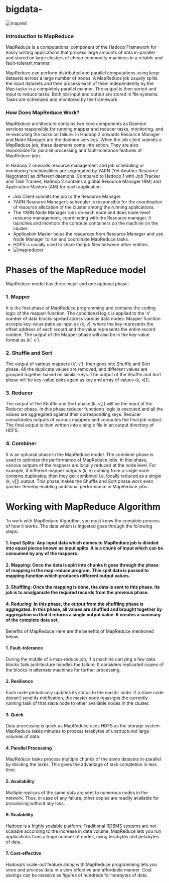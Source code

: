 # bigdata-
![mapred](https://user-images.githubusercontent.com/84274712/140618883-73d4dd2b-1751-4de5-bc19-eeb9126e54ce.PNG)

### Introduction to MapReduce
MapReduce is a computational component of the Hadoop Framework for easily writing applications that process large amounts of data in-parallel and stored on large clusters of cheap commodity machines in a reliable and fault-tolerant manner. 

MapReduce can perform distributed and parallel computations using large datasets across a large number of nodes. A MapReduce job usually splits the input datasets and then process each of them independently by the Map tasks in a completely parallel manner. The output is then sorted and input to reduce tasks. Both job input and output are stored in file systems. Tasks are scheduled and monitored by the framework.

### How Does MapReduce Work?
MapReduce architecture contains two core components as Daemon services responsible for running mapper and reducer tasks, monitoring, and re-executing the tasks on failure. In Hadoop 2 onwards Resource Manager and Node Manager are the daemon services. When the job client submits a MapReduce job, these daemons come into action. They are also responsible for parallel processing and fault-tolerance features of MapReduce jobs.

In Hadoop 2 onwards resource management and job scheduling or monitoring functionalities are segregated by YARN (Yet Another Resource Negotiator) as different daemons. Compared to Hadoop 1 with Job Tracker and Task Tracker, Hadoop 2 contains a global Resource Manager (RM) and Application Masters (AM) for each application.

- Job Client submits the job to the Resource Manager.
- YARN Resource Manager’s scheduler is responsible for the coordination of resource allocation of the cluster among the running applications.
- The YARN Node Manager runs on each node and does node-level resource management, coordinating with the Resource manager. It launches and monitors the compute containers on the machine on the cluster.
- Application Master helps the resources from Resource Manager and use Node Manager to run and coordinate MapReduce tasks.
- HDFS is usually used to share the job files between other entities.
- ![mapreducer](https://user-images.githubusercontent.com/84274712/140618998-93b398c8-4c8e-4bd7-b398-97412a6bb879.PNG)
# Phases of the MapReduce model
MapReduce model has three major and one optional phase:

### 1. Mapper
It is the first phase of MapReduce programming and contains the coding logic of the mapper function.
The conditional logic is applied to the ‘n’ number of data blocks spread across various data nodes.
Mapper function accepts key-value pairs as input as (k, v), where the key represents the offset address of each record and the value represents the entire record content.
The output of the Mapper phase will also be in the key-value format as (k’, v’).
### 2. Shuffle and Sort
The output of various mappers (k’, v’), then goes into Shuffle and Sort phase.
All the duplicate values are removed, and different values are grouped together based on similar keys.
The output of the Shuffle and Sort phase will be key-value pairs again as key and array of values (k, v[]).
### 3. Reducer
The output of the Shuffle and Sort phase (k, v[]) will be the input of the Reducer phase.
In this phase reducer function’s logic is executed and all the values are aggregated against their corresponding keys.
Reducer consolidates outputs of various mappers and computes the final job output.
The final output is then written into a single file in an output directory of HDFS.
### 4. Combiner
It is an optional phase in the MapReduce model.
The combiner phase is used to optimize the performance of MapReduce jobs.
In this phase, various outputs of the mappers are locally reduced at the node level.
For example, if different mapper outputs (k, v) coming from a single node contains duplicates, then they get combined i.e. locally reduced as a single (k, v[]) output.
This phase makes the Shuffle and Sort phase work even quicker thereby enabling additional performance in MapReduce jobs.


# Working with MapReduce Algorithm
To work with MapReduce Algorithm, you must know the complete process of how it works. The data which is ingested goes through the following steps:
#### 1. Input Splits: Any input data which comes to MapReduce job is divided into equal pieces known as input splits. It is a chunk of input which can be consumed by any of the mappers.

#### 2. Mapping: Once the data is split into chunks it goes through the phase of mapping in the map-reduce program. This split data is passed to mapping function which produces different output values.

#### 3. Shuffling: Once the mapping is done, the data is sent to this phase. Its job is to amalgamate the required records from the previous phase.

#### 4. Reducing: In this phase, the output from the shuffling phase is aggregated. In this phase, all values are shuffled and brought together by aggregation so that it returns a single output value. It creates a summary of the complete data set.

Benefits of MapReduce
Here are the benefits of MapReduce mentioned below.

#### 1. Fault-tolerance
During the middle of a map-reduce job, if a machine carrying a few data blocks fails architecture handles the failure.
It considers replicated copies of the blocks in alternate machines for further processing.
#### 2. Resilience
Each node periodically updates its status to the master node.
If a slave node doesn’t send its notification, the master node reassigns the currently running task of that slave node to other available nodes in the cluster.
#### 3. Quick
Data processing is quick as MapReduce uses HDFS as the storage system.
MapReduce takes minutes to process terabytes of unstructured large volumes of data.
#### 4. Parallel Processing
MapReduce tasks process multiple chunks of the same datasets in-parallel by dividing the tasks.
This gives the advantage of task completion in less time.
#### 5. Availability
Multiple replicas of the same data are sent to numerous nodes in the network.
Thus, in case of any failure, other copies are readily available for processing without any loss.
#### 6. Scalability
Hadoop is a highly scalable platform.
Traditional RDBMS systems are not scalable according to the increase in data volume.
MapReduce lets you run applications from a huge number of nodes, using terabytes and petabytes of data.
#### 7. Cost-effective
Hadoop’s scale-out feature along with MapReduce programming lets you store and process data in a very effective and affordable manner.
Cost savings can be massive as figures of hundreds for terabytes of data.
